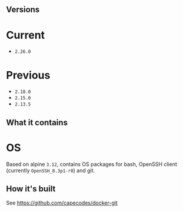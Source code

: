 ## Versions

# Current
* `2.26.0`

# Previous
* `2.18.0`
* `2.15.0`
* `2.13.5`

## What it contains

# OS
Based on alpine `3.12`, contains OS packages for bash, OpenSSH client (currently `OpenSSH_8.3p1-r0`) and git.

## How it's built
See https://github.com/capecodes/docker-git
